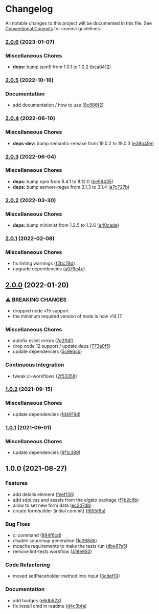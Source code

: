# Changelog

All notable changes to this project will be documented in this file. See
[Conventional Commits](https://conventionalcommits.org) for commit guidelines.

### [2.0.6](https://github.com/rweich/streamdeck-formbuilder/compare/v2.0.5...v2.0.6) (2023-01-07)


### Miscellaneous Chores

* **deps:** bump json5 from 1.0.1 to 1.0.2 ([bca0412](https://github.com/rweich/streamdeck-formbuilder/commit/bca0412a7fcffd8052860b9560b2d0cc36e5566c))

### [2.0.5](https://github.com/rweich/streamdeck-formbuilder/compare/v2.0.4...v2.0.5) (2022-10-16)


### Documentation

* add documentation / how to use ([8c886f2](https://github.com/rweich/streamdeck-formbuilder/commit/8c886f2f4429aa851c499b80e17637a9976ee135))

### [2.0.4](https://github.com/rweich/streamdeck-formbuilder/compare/v2.0.3...v2.0.4) (2022-06-10)


### Miscellaneous Chores

* **deps-dev:** bump semantic-release from 19.0.2 to 19.0.3 ([e38b49e](https://github.com/rweich/streamdeck-formbuilder/commit/e38b49e1d2da57aba6aad9bbc8b69d40dd532972))

### [2.0.3](https://github.com/rweich/streamdeck-formbuilder/compare/v2.0.2...v2.0.3) (2022-06-04)


### Miscellaneous Chores

* **deps:** bump npm from 8.4.1 to 8.12.0 ([be56435](https://github.com/rweich/streamdeck-formbuilder/commit/be564353336f6f95eeb0383a108dea61b2973932))
* **deps:** bump semver-regex from 3.1.3 to 3.1.4 ([a7c727b](https://github.com/rweich/streamdeck-formbuilder/commit/a7c727b1097ae84e2a5f1473de0ae63a4dafee36))

### [2.0.2](https://github.com/rweich/streamdeck-formbuilder/compare/v2.0.1...v2.0.2) (2022-03-30)


### Miscellaneous Chores

* **deps:** bump minimist from 1.2.5 to 1.2.6 ([a40cade](https://github.com/rweich/streamdeck-formbuilder/commit/a40cade4955a8d0a0b0552861433e4ac19668dbc))

### [2.0.1](https://github.com/rweich/streamdeck-formbuilder/compare/v2.0.0...v2.0.1) (2022-02-08)


### Miscellaneous Chores

* fix linting warnings ([f2bc78d](https://github.com/rweich/streamdeck-formbuilder/commit/f2bc78d787fbbd7555e81ea6b54c74f9b6a101c9))
* upgrade dependencies ([a079e4e](https://github.com/rweich/streamdeck-formbuilder/commit/a079e4e1e39bd141045b4998ec668ca42fed7680))

## [2.0.0](https://github.com/rweich/streamdeck-formbuilder/compare/v1.0.2...v2.0.0) (2022-01-20)


### ⚠ BREAKING CHANGES

* dropped node v15 support
* the minimum required version of node is now v14.17

### Miscellaneous Chores

* autofix eslint errors ([7e2ff4f](https://github.com/rweich/streamdeck-formbuilder/commit/7e2ff4f2d0b14285356a935e0161236a3d0f5813))
* drop node 12 support / update deps ([773a0f5](https://github.com/rweich/streamdeck-formbuilder/commit/773a0f5fc6d06691736393444b49415c96622da8))
* update dependencies ([5c9e6cb](https://github.com/rweich/streamdeck-formbuilder/commit/5c9e6cb52385ca1e2d2708b7e7fc7dadc2a379b4))


### Continuous Integration

* tweak ci-workflows ([2f53358](https://github.com/rweich/streamdeck-formbuilder/commit/2f53358fa19ff21ff856895b5d52e1c44c06b549))

### [1.0.2](https://github.com/rweich/streamdeck-formbuilder/compare/v1.0.1...v1.0.2) (2021-09-15)


### Miscellaneous Chores

* update dependencies ([fd4919d](https://github.com/rweich/streamdeck-formbuilder/commit/fd4919d9574fbe70760f64c54a6aa7036abab99e))

### [1.0.1](https://github.com/rweich/streamdeck-formbuilder/compare/v1.0.0...v1.0.1) (2021-09-01)


### Miscellaneous Chores

* update dependencies ([9f1c399](https://github.com/rweich/streamdeck-formbuilder/commit/9f1c3999df1b8cf74c94c484d1e642aa4ac70788))

## 1.0.0 (2021-08-27)


### Features

* add details element ([feef136](https://github.com/rweich/streamdeck-formbuilder/commit/feef1363340d1beb227113830f00f2c317bd43ee))
* add sdpi.css and assets from the elgato package ([f7b2c9b](https://github.com/rweich/streamdeck-formbuilder/commit/f7b2c9b0c7a7421be6355430ce99bef5c6c81f0b))
* allow to set new form data ([ec247db](https://github.com/rweich/streamdeck-formbuilder/commit/ec247db151261ca51cda3d10cbd364aaf17468bc))
* create formbuilder (initial commit) ([f855f8a](https://github.com/rweich/streamdeck-formbuilder/commit/f855f8aff8485c6bcf9c69ae3cbdfc613c1d30cd))


### Bug Fixes

* ci command ([894f6cd](https://github.com/rweich/streamdeck-formbuilder/commit/894f6cda7f8c8aa961bf7e5c79c3e510d41c27c6))
* disable sourcmap generation ([1e268db](https://github.com/rweich/streamdeck-formbuilder/commit/1e268db719fb831b7344d12c88505d761a761bf0))
* moacha requirements to make the tests run ([dbe87e5](https://github.com/rweich/streamdeck-formbuilder/commit/dbe87e53de38305f339f8016adb0346caeca3f51))
* remove lint-tests workflow ([418e950](https://github.com/rweich/streamdeck-formbuilder/commit/418e9506a18448b63d51431c999d38743329b451))


### Code Refactoring

* moved setPlaceholder method into Input ([3cdef10](https://github.com/rweich/streamdeck-formbuilder/commit/3cdef1094e8b05598437c1f447f24c2b62d3cca7))


### Documentation

* add badges ([e6db523](https://github.com/rweich/streamdeck-formbuilder/commit/e6db523262bd7111c54d6259624c93d67da02b6a))
* fix install cmd in readme ([d4c3bfa](https://github.com/rweich/streamdeck-formbuilder/commit/d4c3bfaaa8fda9a743fbd8c75456876f87a56bb9))
